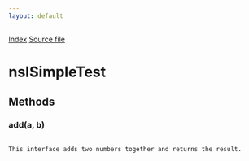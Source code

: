 ```yaml
---
layout: default
---
```

<div id='links'><a href="../index.html">Index</a>
<a href="http://dxr.mozilla.org/mozilla-central/source/xulrunner/examples/simple/components/public/nsISimpleTest.idl">Source file</a>
</div>

# nsISimpleTest #

## Methods ##

### add(a, b) ###
<code>  
This interface adds two numbers together and returns the result.  
  
</code>